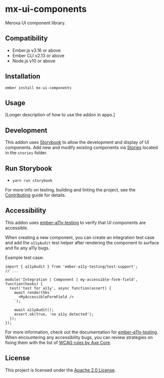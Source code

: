 mx-ui-components
==============================================================================

Meroxa UI component library.


Compatibility
------------------------------------------------------------------------------

* Ember.js v3.16 or above
* Ember CLI v2.13 or above
* Node.js v10 or above


Installation
------------------------------------------------------------------------------

```
ember install mx-ui-components
```


Usage
------------------------------------------------------------------------------

[Longer description of how to use the addon in apps.]


Development
------------------------------------------------------------------------------

This addon uses [Storybook](https://storybook.js.org/) to allow the development
and display of UI components. Add new and modify existing components via
[Stories](https://storybook.js.org/docs/react/get-started/whats-a-story)
located in the `stories` folder.

## Run Storybook

* `yarn run storybook`

For more info on testing, building and linting the project,
see the [Contributing](CONTRIBUTING.md) guide for details.


Accessibility
-------------------------------------------------------------------------------
This addon uses [ember-a11y-testing](https://emberobserver.com/addons/ember-a11y-testing)
to verify that UI components are accessible.

When creating a new component, you can create an integration test case and
add the `a11yAudit` test helper after rendering the component to surface
and fix any a11y bugs.

Example test case:

```
import { a11yAudit } from 'ember-a11y-testing/test-support';
// ...

module('Integration | Component | my-accessible-form-field', function(hooks) {
  test('test for a11y', async function(assert) {
    await render(hbs`
      <MyAccessibleFormField />
    `);

    await a11yAudit();
    assert.ok(true, 'no a11y detected');
  });
});
```

For more information, check out the documentation for [ember-a11y-testing](https://github.com/ember-a11y/ember-a11y-testing#ember-a11y-testing).
When encountering any accessibility bugs, you can review strategies on fixing
them with the list of [WCAG rules by Axe Core](https://github.com/dequelabs/axe-core/blob/develop/doc/rule-descriptions.md).


License
------------------------------------------------------------------------------

This project is licensed under the [Apache 2.0 License](LICENSE).
